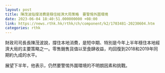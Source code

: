 ```yaml
---
layout: post
title: 陳茂波指撐消費是穩住經濟大局策略　要警惕外圍環境
date: 2023-06-04 18:40:51.000000000 +08:00
link: https://news.rthk.hk/rthk/ch/component/k2/1703481-20230604.htm
categories: rthk
---
```


財政司司長長陳茂波說，撐住本地消費，是短中期、特別是今年上半年穩住本地經濟大局的主要策略之一。零售銷售貨值以至食肆收益，均回復到2018和2019年同期約九成的水平。

展望下半年，他表示，仍然要警惕外圍環境的不明朗因素和挑戰。
